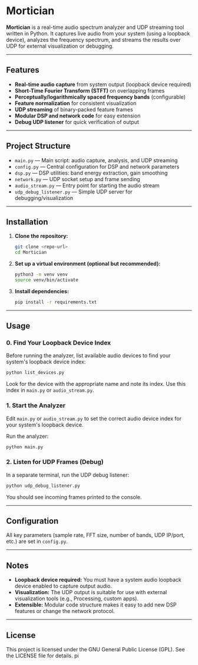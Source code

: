 # Mortician

**Mortician** is a real-time audio spectrum analyzer and UDP streaming tool written in Python. It captures live audio from your system (using a loopback device), analyzes the frequency spectrum, and streams the results over UDP for external visualization or debugging.

---

## Features

- **Real-time audio capture** from system output (loopback device required)
- **Short-Time Fourier Transform (STFT)** on overlapping frames
- **Perceptually/logarithmically spaced frequency bands** (configurable)
- **Feature normalization** for consistent visualization
- **UDP streaming** of binary-packed feature frames
- **Modular DSP and network code** for easy extension
- **Debug UDP listener** for quick verification of output

---

## Project Structure

- `main.py` — Main script: audio capture, analysis, and UDP streaming
- `config.py` — Central configuration for DSP and network parameters
- `dsp.py` — DSP utilities: band energy extraction, gain smoothing
- `network.py` — UDP socket setup and frame sending
- `audio_stream.py` — Entry point for starting the audio stream
- `udp_debug_listener.py` — Simple UDP server for debugging/visualization

---

## Installation

1. **Clone the repository:**
   ```sh
   git clone <repo-url>
   cd Mortician
   ```
2. **Set up a virtual environment (optional but recommended):**
   ```sh
   python3 -m venv venv
   source venv/bin/activate
   ```
3. **Install dependencies:**
   ```sh
   pip install -r requirements.txt
   ```

---

## Usage

### 0. Find Your Loopback Device Index

Before running the analyzer, list available audio devices to find your system's loopback device index:

```sh
python list_devices.py
```

Look for the device with the appropriate name and note its index. Use this index in `main.py` or `audio_stream.py`.

### 1. Start the Analyzer

Edit `main.py` or `audio_stream.py` to set the correct audio device index for your system's loopback device.

Run the analyzer:
```sh
python main.py
```

### 2. Listen for UDP Frames (Debug)

In a separate terminal, run the UDP debug listener:
```sh
python udp_debug_listener.py
```
You should see incoming frames printed to the console.

---

## Configuration

All key parameters (sample rate, FFT size, number of bands, UDP IP/port, etc.) are set in `config.py`.

---

## Notes
- **Loopback device required:** You must have a system audio loopback device enabled to capture output audio.
- **Visualization:** The UDP output is suitable for use with external visualization tools (e.g., Processing, custom apps).
- **Extensible:** Modular code structure makes it easy to add new DSP features or change the network protocol.

---

## License

This project is licensed under the GNU General Public License (GPL). See the LICENSE file for details.
pi